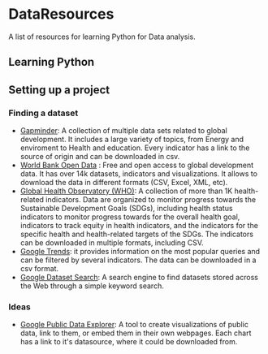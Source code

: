 # DataResources
A list of resources for learning Python for Data analysis.


## Learning Python 

## Setting up a project
### Finding a dataset 

- [Gapminder](https://www.gapminder.org/data/): A collection of multiple data sets related to global development. It includes a large variety of topics, from Energy and enviroment to Health and education. Every indicator has a link to the source of origin and can be downloaded in csv. 
- [World Bank Open Data](https://data.worldbank.org/) : Free and open access to global development data. It has over 14k datasets, indicators and visualizations. It allows to download the data in different formats (CSV, Excel, XML, etc).
- [Global Health Observatory (WHO)](https://apps.who.int/gho/data/node.home): A collection of more than 1K health-related indicators. Data are organized to monitor progress towards the Sustainable Development Goals (SDGs), including health status indicators to monitor progress towards for the overall health goal, indicators to track equity in health indicators, and the indicators for the specific health and health-related targets of the SDGs. The indicators can be downloaded in multiple formats, including CSV. 
- [Google Trends](https://trends.google.com/trends/?geo=US): it provides information on the most popular queries and can be filtered by several indicators. The data can be downloaded in a csv format. 
- [Google Dataset Search](https://datasetsearch.research.google.com/): A search engine to find datasets stored across the Web through a simple keyword search. 


### Ideas
- [Google Public Data Explorer](https://www.google.com/publicdata/directory): A tool to create visualizations of public data, link to them, or embed them in their own webpages. Each chart has a link to it's datasource, where it could be downloaded from. 
